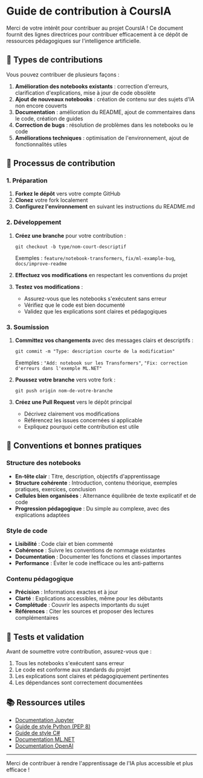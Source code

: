 # Guide de contribution à CoursIA

Merci de votre intérêt pour contribuer au projet CoursIA ! Ce document fournit des lignes directrices pour contribuer efficacement à ce dépôt de ressources pédagogiques sur l'intelligence artificielle.

## 🌟 Types de contributions

Vous pouvez contribuer de plusieurs façons :

1. **Amélioration des notebooks existants** : correction d'erreurs, clarification d'explications, mise à jour de code obsolète
2. **Ajout de nouveaux notebooks** : création de contenu sur des sujets d'IA non encore couverts
3. **Documentation** : amélioration du README, ajout de commentaires dans le code, création de guides
4. **Correction de bugs** : résolution de problèmes dans les notebooks ou le code
5. **Améliorations techniques** : optimisation de l'environnement, ajout de fonctionnalités utiles

## 🚀 Processus de contribution

### 1. Préparation

1. **Forkez le dépôt** vers votre compte GitHub
2. **Clonez** votre fork localement
3. **Configurez l'environnement** en suivant les instructions du README.md

### 2. Développement

1. **Créez une branche** pour votre contribution :
   ```
   git checkout -b type/nom-court-descriptif
   ```
   Exemples : `feature/notebook-transformers`, `fix/ml-example-bug`, `docs/improve-readme`

2. **Effectuez vos modifications** en respectant les conventions du projet

3. **Testez vos modifications** :
   - Assurez-vous que les notebooks s'exécutent sans erreur
   - Vérifiez que le code est bien documenté
   - Validez que les explications sont claires et pédagogiques

### 3. Soumission

1. **Committez vos changements** avec des messages clairs et descriptifs :
   ```
   git commit -m "Type: description courte de la modification"
   ```
   Exemples : `"Add: notebook sur les Transformers"`, `"Fix: correction d'erreurs dans l'exemple ML.NET"`

2. **Poussez votre branche** vers votre fork :
   ```
   git push origin nom-de-votre-branche
   ```

3. **Créez une Pull Request** vers le dépôt principal
   - Décrivez clairement vos modifications
   - Référencez les issues concernées si applicable
   - Expliquez pourquoi cette contribution est utile

## 📝 Conventions et bonnes pratiques

### Structure des notebooks

- **En-tête clair** : Titre, description, objectifs d'apprentissage
- **Structure cohérente** : Introduction, contenu théorique, exemples pratiques, exercices, conclusion
- **Cellules bien organisées** : Alternance équilibrée de texte explicatif et de code
- **Progression pédagogique** : Du simple au complexe, avec des explications adaptées

### Style de code

- **Lisibilité** : Code clair et bien commenté
- **Cohérence** : Suivre les conventions de nommage existantes
- **Documentation** : Documenter les fonctions et classes importantes
- **Performance** : Éviter le code inefficace ou les anti-patterns

### Contenu pédagogique

- **Précision** : Informations exactes et à jour
- **Clarté** : Explications accessibles, même pour les débutants
- **Complétude** : Couvrir les aspects importants du sujet
- **Références** : Citer les sources et proposer des lectures complémentaires

## 🧪 Tests et validation

Avant de soumettre votre contribution, assurez-vous que :

1. Tous les notebooks s'exécutent sans erreur
2. Le code est conforme aux standards du projet
3. Les explications sont claires et pédagogiquement pertinentes
4. Les dépendances sont correctement documentées

## 📚 Ressources utiles

- [Documentation Jupyter](https://jupyter.org/documentation)
- [Guide de style Python (PEP 8)](https://www.python.org/dev/peps/pep-0008/)
- [Guide de style C#](https://docs.microsoft.com/en-us/dotnet/csharp/fundamentals/coding-style/coding-conventions)
- [Documentation ML.NET](https://docs.microsoft.com/en-us/dotnet/machine-learning/)
- [Documentation OpenAI](https://platform.openai.com/docs/)

---

Merci de contribuer à rendre l'apprentissage de l'IA plus accessible et plus efficace !
